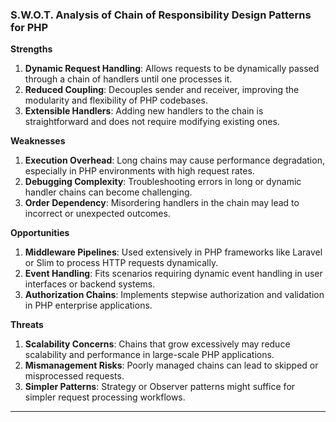 
### **S.W.O.T. Analysis of Chain of Responsibility Design Patterns for PHP**

**Strengths**  
1. **Dynamic Request Handling**: Allows requests to be dynamically passed through a chain of handlers until one processes it.  
2. **Reduced Coupling**: Decouples sender and receiver, improving the modularity and flexibility of PHP codebases.  
3. **Extensible Handlers**: Adding new handlers to the chain is straightforward and does not require modifying existing ones.

**Weaknesses**  
1. **Execution Overhead**: Long chains may cause performance degradation, especially in PHP environments with high request rates.  
2. **Debugging Complexity**: Troubleshooting errors in long or dynamic handler chains can become challenging.  
3. **Order Dependency**: Misordering handlers in the chain may lead to incorrect or unexpected outcomes.

**Opportunities**  
1. **Middleware Pipelines**: Used extensively in PHP frameworks like Laravel or Slim to process HTTP requests dynamically.  
2. **Event Handling**: Fits scenarios requiring dynamic event handling in user interfaces or backend systems.  
3. **Authorization Chains**: Implements stepwise authorization and validation in PHP enterprise applications.

**Threats**  
1. **Scalability Concerns**: Chains that grow excessively may reduce scalability and performance in large-scale PHP applications.  
2. **Mismanagement Risks**: Poorly managed chains can lead to skipped or misprocessed requests.  
3. **Simpler Patterns**: Strategy or Observer patterns might suffice for simpler request processing workflows.

---

